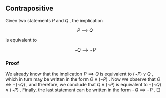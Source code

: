 ## Contrapositive

Given two statements $P$ and $Q$ , the implication

$$
P \implies Q
$$

is equivalent to

$$
\neg  Q \implies \neg  P
$$

### Proof

We already know that the implication $P \implies Q$ is equivalent to $(\neg  P ) \lor Q$ , which in turn may be written in the form $Q \lor (\neg  P )$ . Now we observe that $Q \iff \neg  (\neg  Q )$ , and therefore, we conclude that $Q \lor (\neg  P )$ is equivalent to $\neg  (\neg  Q ) \lor (\neg  P )$ . Finally, the last statement can be written in the form $\neg  Q \implies \neg  P$ . □
